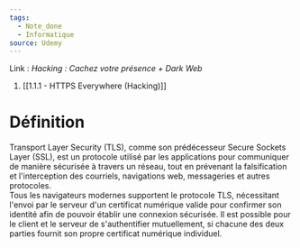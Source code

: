 ```yaml
---
tags:
  - Note_done
  - Informatique
source: Udemy
---
```


Link :
_Hacking : Cachez votre présence + Dark Web_
1. [[1.1.1 - HTTPS Everywhere (Hacking)]]

# Définition
Transport Layer Security (TLS), comme son prédécesseur Secure Sockets Layer (SSL), est un protocole utilisé par les applications pour communiquer de manière sécurisée à travers un réseau, tout en prévenant la falsification et l'interception des courriels, navigations web, messageries et autres protocoles.
\
Tous les navigateurs modernes supportent le protocole TLS, nécessitant l'envoi par le serveur d'un certificat numérique valide pour confirmer son identité afin de pouvoir établir une connexion sécurisée. Il est possible pour le client et le serveur de s'authentifier mutuellement, si chacune des deux parties fournit son propre certificat numérique individuel.